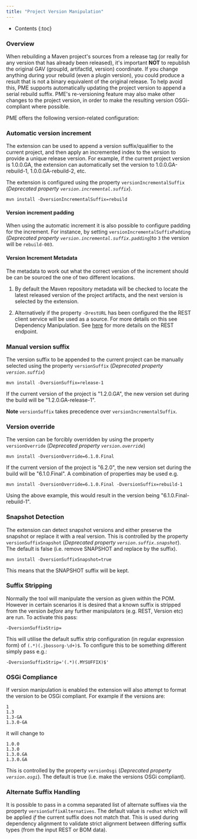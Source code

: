 ```yaml
---
title: "Project Version Manipulation"
---
```


* Contents
{:toc}

### Overview

When rebuilding a Maven project's sources from a release tag (or really for any version that has already been released), it's important **NOT** to republish the original GAV (groupId, artifactId, version) coordinate. If you change anything during your rebuild (even a plugin version), you could produce a result that is not a binary equivalent of the original release. To help avoid this, PME supports automatically updating the project version to append a serial rebuild suffix. PME's re-versioning feature may also make other changes to the project version, in order to make the resulting version OSGi-compliant where possible.

PME offers the following version-related configuration:

### Automatic version increment

The extension can be used to append a version suffix/qualifier to the current project, and then apply an incremented index to the version to provide a unique release version.  For example, if the current project version is 1.0.0.GA, the extension can automatically set the version to 1.0.0.GA-rebuild-1, 1.0.0.GA-rebuild-2, etc.

The extension is configured using the property `versionIncrementalSuffix` (*Deprecated property `version.incremental.suffix`*).

    mvn install -DversionIncrementalSuffix=rebuild

#### Version increment padding

When using the automatic increment it is also possible to configure padding for the increment. For instance, by setting `versionIncrementalSuffixPadding` (*Deprecated property `version.incremental.suffix.padding`*)to `3` the version will be `rebuild-003`.

#### Version Increment Metadata

The metadata to work out what the correct version of the increment should be can be sourced the one of two different locations.

1. By default the Maven repository metadata will be checked to locate the latest released version of the project artifacts, and the next version is selected by the extension.

2. Alternatively if the property `-DrestURL` has been configured the the REST client service will be used as a source. For more details on this see Dependency Manipulation. See [here](./dep-manip.html) for more details on the REST endpoint.

### Manual version suffix

The version suffix to be appended to the current project can be manually selected using the property `versionSuffix` (*Deprecated property `version.suffix`*)

    mvn install -DversionSuffix=release-1

If the current version of the project is "1.2.0.GA", the new version set during the build will be "1.2.0.GA-release-1".

**Note** `versionSuffix` takes precedence over `versionIncrementalSuffix`.

### Version override

The version can be forcibly overridden by using the property `versionOverride` (*Deprecated property `version.override`*)

    mvn install -DversionOverride=6.1.0.Final

If the current version of the project is "6.2.0", the new version set during the build will be "6.1.0.Final". A combination of properties may be used e.g.

    mvn install -DversionOverride=6.1.0.Final -DversionSuffix=rebuild-1

Using the above example, this would result in the version being "6.1.0.Final-rebuild-1".

### Snapshot Detection

The extension can detect snapshot versions and either preserve the snapshot or replace it with a real version. This is controlled by the property `versionSuffixSnapshot` (*Deprecated property `version.suffix.snapshot`*). The default is false (i.e. remove SNAPSHOT and replace by the suffix).

    mvn install -DversionSuffixSnapshot=true

This means that the SNAPSHOT suffix will be kept.

### Suffix Stripping

Normally the tool will manipulate the version as given within the POM. However in certain scenarios it is desired that a known suffix is stripped from the version _before_ any further manipulators (e.g. REST, Version etc) are run. To activate this pass:

    -DversionSuffixStrip=

This will utilise the default suffix strip configuration (in regular expression form) of `(.*)(.jbossorg-\d+)$`. To configure this to be something different simply pass e.g.:

    -DversionSuffixStrip='(.*)(.MYSUFFIX)$'

### OSGi Compliance

If version manipulation is enabled the extension will also attempt to format the version to be OSGi compliant. For example if the versions are:

    1
    1.3
    1.3-GA
    1.3.0-GA

it will change to

    1.0.0
    1.3.0
    1.3.0.GA
    1.3.0.GA

This is controlled by the property `versionOsgi` (*Deprecated property `version.osgi`*). The default is true (i.e. make the versions OSGi compliant).

### Alternate Suffix Handling
It is possible to pass in a comma separated list of alternate suffixes via the property `versionSuffixAlternatives`. The default value is `redhat` which will be applied _if_ the current suffix does not match that. This is used during dependency alignment to validate strict alignment between differing suffix types (from the input REST or BOM data).
